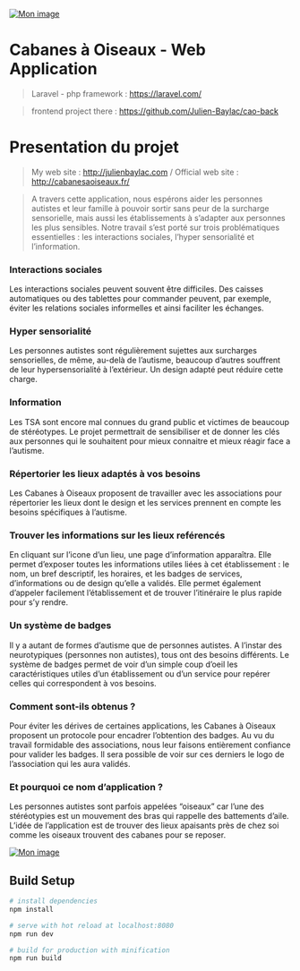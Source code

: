 <a href='https://www.casimages.com/i/200508080918676634.png.html' target='_blank' title='Mon image'><img src='https://nsa40.casimages.com/img/2020/05/08/200508080918676634.png' border='0' alt='Mon image' /></a>

# Cabanes à Oiseaux - Web Application

> Laravel - php framework : https://laravel.com/

> frontend project there : https://github.com/Julien-Baylac/cao-back

# Presentation du projet

> My web site : http://julienbaylac.com / Official web site : http://cabanesaoiseaux.fr/

> A travers cette application, nous espérons aider les personnes autistes et leur famille à pouvoir sortir sans peur de la surcharge sensorielle, mais aussi les établissements à s’adapter aux personnes les plus sensibles. Notre travail s’est porté sur trois problématiques essentielles : les interactions sociales, l’hyper sensorialité et l’information.

### Interactions sociales
Les interactions sociales peuvent souvent être difficiles. Des caisses automatiques ou des tablettes pour commander peuvent, par exemple, éviter les relations sociales informelles et ainsi faciliter les échanges.

### Hyper sensorialité
Les personnes autistes sont régulièrement sujettes aux surcharges sensorielles, de même, au-delà de l’autisme, beaucoup d’autres souffrent de leur hypersensorialité à l’extérieur. Un design adapté peut réduire cette charge.

### Information
Les TSA sont encore mal connues du grand public et victimes de beaucoup de stéréotypes. Le projet permettrait de sensibiliser et de donner les clés aux personnes qui le souhaitent pour mieux connaitre et mieux réagir face a l’autisme.

### Répertorier les lieux adaptés à vos besoins
Les Cabanes à Oiseaux proposent de travailler avec les associations pour répertorier les lieux dont le design et les services prennent en compte les besoins spécifiques à l’autisme.

### Trouver les informations sur les lieux reférencés
En cliquant sur l’icone d’un lieu, une page d’information apparaîtra. Elle permet d’exposer toutes les informations utiles liées à cet établissement : le nom, un bref descriptif, les horaires, et les badges de services, d’informations ou de design qu’elle a validés. Elle permet également d’appeler facilement l’établissement et de trouver l’itinéraire le plus rapide pour s’y rendre.

### Un système de badges
Il y a autant de formes d’autisme que de personnes autistes. A l’instar des neurotypiques (personnes non autistes), tous ont des besoins différents.
Le système de badges permet de voir d’un simple coup d’oeil les caractéristiques utiles d’un établissement ou d’un service pour repérer celles qui correspondent à vos besoins.

### Comment sont-ils obtenus ?
Pour éviter les dérives de certaines applications, les Cabanes à Oiseaux proposent un protocole pour encadrer l’obtention des badges. Au vu du travail formidable des associations, nous leur faisons entièrement confiance pour valider les badges. Il sera possible de voir sur ces derniers le logo de l’association qui les aura validés.

### Et pourquoi ce nom d’application ?
Les personnes autistes sont parfois appelées “oiseaux” car l’une des stéréotypies est un mouvement des bras qui rappelle des battements d’aile.
L’idée de l’application est de trouver des lieux apaisants près de chez soi comme les oiseaux trouvent des cabanes pour se reposer.

<a href='https://www.casimages.com/i/20050808091986377.png.html' target='_blank' title='Mon image'><img src='https://nsa40.casimages.com/img/2020/05/08/20050808091986377.png' border='0' alt='Mon image' /></a>

## Build Setup

``` bash
# install dependencies
npm install

# serve with hot reload at localhost:8080
npm run dev

# build for production with minification
npm run build
```

